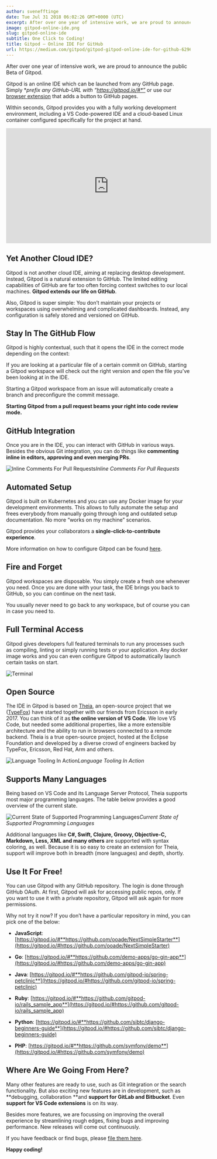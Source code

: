 ```yaml
---
author: svenefftinge
date: Tue Jul 31 2018 06:02:26 GMT+0000 (UTC)
excerpt: After over one year of intensive work, we are proud to announce the public Beta of Gitpod. Gitpod is an online IDE which can be launched
image: gitpod-online-ide.png
slug: gitpod-online-ide
subtitle: One Click to Coding!
title: Gitpod — Online IDE For GitHub
url: https://medium.com/gitpod/gitpod-gitpod-online-ide-for-github-6296b907a886
---
```


<script context="module">
  export const prerender = true;
</script>

After over one year of intensive work, we are proud to announce the public Beta of Gitpod.

Gitpod is an online IDE which can be launched from any GitHub page. Simply **prefix any GitHub-URL with “*https://gitpod.io/#*”** or use our [browser extension](https://chrome.google.com/webstore/detail/gitpod-online-ide/dodmmooeoklaejobgleioelladacbeki?hl=en) that adds a button to GitHub pages.

Within seconds, Gitpod provides you with a fully working development environment, including a VS Code-powered IDE and a cloud-based Linux container configured specifically for the project at hand.

<center><iframe width="560" height="315" src="https://www.youtube.com/embed/D41zSHJthZI" title="Gitpod introduction" frameborder="0" allowfullscreen></iframe></center>

## **Yet Another Cloud IDE?**

Gitpod is not another cloud IDE, aiming at replacing desktop development. Instead, Gitpod is a natural extension to GitHub. The limited editing capabilities of GitHub are far too often forcing context switches to our local machines. **Gitpod extends our life on GitHub**.

Also, Gitpod is super simple: You don’t maintain your projects or workspaces using overwhelming and complicated dashboards. Instead, any configuration is safely stored and versioned on GitHub.

## **Stay In The GitHub Flow**

Gitpod is highly contextual, such that it opens the IDE in the correct mode depending on the context:

If you are looking at a particular file of a certain commit on GitHub, starting a Gitpod workspace will check out the right version and open the file you’ve been looking at in the IDE.

Starting a Gitpod workspace from an issue will automatically create a branch and preconfigure the commit message.

**Starting Gitpod from a pull request beams your right into code review mode.**

## **GitHub Integration**

Once you are in the IDE, you can interact with GitHub in various ways. Besides the obvious Git integration, you can do things like **commenting inline in editors, approving and even merging PRs**.

![Inline Comments For Pull Requests](https://cdn-images-1.medium.com/max/6908/1*HNDYawJpDgX6gP_e0w17mg.png)_Inline Comments For Pull Requests_

## **Automated Setup**

Gitpod is built on Kubernetes and you can use any Docker image for your development environments. This allows to fully automate the setup and frees everybody from manually going through long and outdated setup documentation. No more “works on my machine” scenarios.

Gitpod provides your collaborators a **single-click-to-contribute** **experience**.

More information on how to configure Gitpod can be found [here](https://www.gitpod.io/docs/configuration).

## **Fire and Forget**

Gitpod workspaces are disposable. You simply create a fresh one whenever you need. Once you are done with your task, the IDE brings you back to GitHub, so you can continue on the next task.

You usually never need to go back to any workspace, but of course you can in case you need to.

## **Full Terminal Access**

Gitpod gives developers full featured terminals to run any processes such as compiling, linting or simply running tests or your application. Any docker image works and you can even configure Gitpod to automatically launch certain tasks on start.

![Terminal](https://cdn-images-1.medium.com/max/6796/1*K8oKjiVfaptpeI27UXPbcA.png)

## **Open Source**

The IDE in Gitpod is based on [Theia](http://theia-ide.org), an open-source project that we ([TypeFox](https://www.typefox.io/)) have started together with our friends from Ericsson in early 2017. You can think of it as **the online version of VS Code**. We love VS Code, but needed some additional properties, like a more extensible architecture and the ability to run in browsers connected to a remote backend. Theia is a true open-source project, hosted at the Eclipse Foundation and developed by a diverse crowd of engineers backed by TypeFox, Ericsson, Red Hat, Arm and others.

![Language Tooling In Action](https://cdn-images-1.medium.com/max/6796/1*5DnbR6-FbyVQ8ILgFHJXOw.png)_Language Tooling In Action_

## **Supports Many Languages**

Being based on VS Code and its Language Server Protocol, Theia supports most major programming languages. The table below provides a good overview of the current state.

![Current State of Supported Programming Languages](https://cdn-images-1.medium.com/max/4712/1*BshL6_wwY2XYRDKSMYiSDg.png)_Current State of Supported Programming Languages_

Additional languages like **C#, Swift, Clojure, Groovy, Objective-C, Markdown, Less, XML and many others** are supported with syntax coloring, as well. Because it is so easy to create an extension for Theia, support will improve both in breadth (more languages) and depth, shortly.

## **Use It For Free!**

You can use Gitpod with any GitHub repository. The login is done through GitHub OAuth. At first, Gitpod will ask for accessing public repos, only. If you want to use it with a private repository, Gitpod will ask again for more permissions.

Why not try it now? If you don’t have a particular repository in mind, you can pick one of the below:

- **JavaScript**:
  [https://gitpod.io/#**https://github.com/ooade/NextSimpleStarter**](https://gitpod.io/#https://github.com/ooade/NextSimpleStarter)

- **Go**:
  [https://gitpod.io/#**https://github.com/demo-apps/go-gin-app**](https://gitpod.io/#https://github.com/demo-apps/go-gin-app)

- **Java**:
  [https://gitpod.io/#**https://github.com/gitpod-io/spring-petclinic**](https://gitpod.io/#https://github.com/gitpod-io/spring-petclinic)

- **Ruby**:
  [https://gitpod.io/#**https://github.com/gitpod-io/rails_sample_app**](https://gitpod.io/#https://github.com/gitpod-io/rails_sample_app)

- **Python**:
  [https://gitpod.io/#**https://github.com/sibtc/django-beginners-guide**](https://gitpod.io/#https://github.com/sibtc/django-beginners-guide)

- **PHP**:
  [https://gitpod.io/#**https://github.com/symfony/demo**](https://gitpod.io/#https://github.com/symfony/demo)

## **Where Are We Going From Here?**

Many other features are ready to use, such as Git integration or the search functionality. But also exciting new features are in development, such as **debugging, collaboration **and **support for GitLab and Bitbucket**. Even **support for VS Code extensions** is on its way.

Besides more features, we are focussing on improving the overall experience by streamlining rough edges, fixing bugs and improving performance. New releases will come out continuously.

If you have feedback or find bugs, please [file them here](https://github.com/gitpod-io/gitpod/issues).

**Happy coding!**
